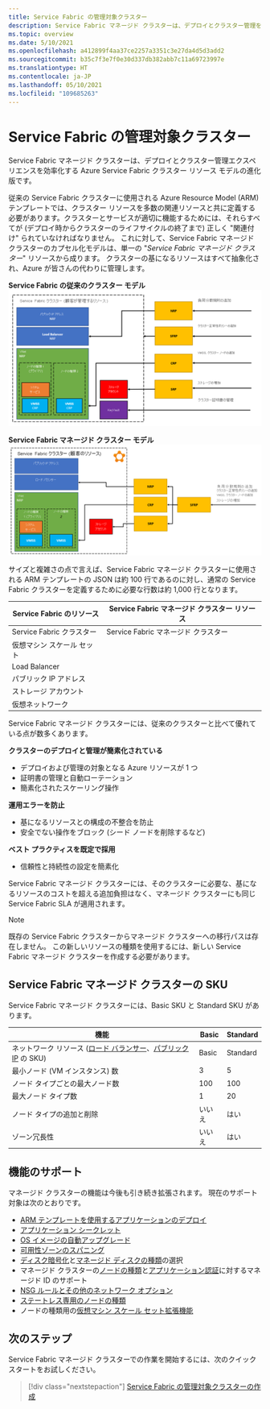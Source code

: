 ```yaml
---
title: Service Fabric の管理対象クラスター
description: Service Fabric マネージド クラスターは、デプロイとクラスター管理を効率化する Azure Service Fabric クラスター リソース モデルの進化版です。
ms.topic: overview
ms.date: 5/10/2021
ms.openlocfilehash: a412899f4aa37ce2257a3351c3e27da4d5d3add2
ms.sourcegitcommit: b35c7f3e7f0e30d337db382abb7c11a69723997e
ms.translationtype: HT
ms.contentlocale: ja-JP
ms.lasthandoff: 05/10/2021
ms.locfileid: "109685263"
---
```

# <a name="service-fabric-managed-clusters"></a>Service Fabric の管理対象クラスター

Service Fabric マネージド クラスターは、デプロイとクラスター管理エクスペリエンスを効率化する Azure Service Fabric クラスター リソース モデルの進化版です。

従来の Service Fabric クラスターに使用される Azure Resource Model (ARM) テンプレートでは、クラスター リソースを多数の関連リソースと共に定義する必要があります。クラスターとサービスが適切に機能するためには、それらすべてが (デプロイ時からクラスターのライフサイクルの終了まで) 正しく "関連付け" られていなければなりません。 これに対して、Service Fabric マネージド クラスターのカプセル化モデルは、単一の "*Service Fabric マネージド クラスター*" リソースから成ります。 クラスターの基になるリソースはすべて抽象化され、Azure が皆さんの代わりに管理します。

**Service Fabric の従来のクラスター モデル**
![Service Fabric の従来のクラスター モデル][sf-composition]

**Service Fabric マネージド クラスター モデル**
![Service Fabric カプセル化クラスター モデル][sf-encapsulation]

サイズと複雑さの点で言えば、Service Fabric マネージド クラスターに使用される ARM テンプレートの JSON は約 100 行であるのに対し、通常の Service Fabric クラスターを定義するために必要な行数は約 1,000 行となります。

| Service Fabric のリソース | Service Fabric マネージド クラスター リソース |
|----------|-----------|
| Service Fabric クラスター | Service Fabric マネージド クラスター |
| 仮想マシン スケール セット | |
| Load Balancer | |
| パブリック IP アドレス | |
| ストレージ アカウント | |
| 仮想ネットワーク | |

Service Fabric マネージド クラスターには、従来のクラスターと比べて優れている点が数多くあります。

**クラスターのデプロイと管理が簡素化されている**
- デプロイおよび管理の対象となる Azure リソースが 1 つ
- 証明書の管理と自動ローテーション
- 簡素化されたスケーリング操作

**運用エラーを防止**
- 基になるリソースとの構成の不整合を防止
- 安全でない操作をブロック (シード ノードを削除するなど)

**ベスト プラクティスを既定で採用**
- 信頼性と持続性の設定を簡素化

Service Fabric マネージド クラスターには、そのクラスターに必要な、基になるリソースのコストを超える追加負担はなく、マネージド クラスターにも同じ Service Fabric SLA が適用されます。

> [!NOTE]
> 既存の Service Fabric クラスターからマネージド クラスターへの移行パスは存在しません。 この新しいリソースの種類を使用するには、新しい Service Fabric マネージド クラスターを作成する必要があります。

## <a name="service-fabric-managed-cluster-skus"></a>Service Fabric マネージド クラスターの SKU

Service Fabric マネージド クラスターには、Basic SKU と Standard SKU があります。

| 機能 | Basic | Standard |
| ------- | ----- | -------- |
| ネットワーク リソース ([ロード バランサー](../load-balancer/skus.md)、[パブリック IP](../virtual-network/public-ip-addresses.md) の SKU) | Basic | Standard |
| 最小ノード (VM インスタンス) 数 | 3 | 5 |
| ノード タイプごとの最大ノード数 | 100 | 100 |
| 最大ノード タイプ数 | 1 | 20 |
| ノード タイプの追加と削除 | いいえ | はい |
| ゾーン冗長性 | いいえ | はい |

## <a name="feature-support"></a>機能のサポート

マネージド クラスターの機能は今後も引き続き拡張されます。 現在のサポート対象は次のとおりです。

* [ARM テンプレートを使用するアプリケーションのデプロイ](how-to-managed-cluster-app-deployment-template.md)
* [アプリケーション シークレット](how-to-managed-cluster-application-secrets.md)
* [OS イメージの自動アップグレード](how-to-managed-cluster-configuration.md#enable-automatic-os-image-upgrades)
* [可用性ゾーンのスパニング](how-to-managed-cluster-availability-zones.md)
* [ディスク暗号化](how-to-enable-managed-cluster-disk-encryption.md)と[マネージド ディスクの種類](how-to-managed-cluster-managed-disk.md)の選択
* マネージド クラスターの[ノードの種類](how-to-managed-identity-managed-cluster-virtual-machine-scale-sets.md)と[アプリケーション認証](how-to-managed-cluster-application-managed-identity.md)に対するマネージド ID のサポート
* [NSG ルールとその他のネットワーク オプション](how-to-managed-cluster-networking.md)
* [ステートレス専用のノードの種類](how-to-managed-cluster-stateless-node-type.md)
* ノードの種類用の[仮想マシン スケール セット拡張機能](how-to-managed-cluster-vmss-extension.md)

## <a name="next-steps"></a>次のステップ

Service Fabric マネージド クラスターでの作業を開始するには、次のクイックスタートをお試しください。

> [!div class="nextstepaction"]
> [Service Fabric の管理対象クラスターの作成](quickstart-managed-cluster-template.md)

[sf-composition]: ./media/overview-managed-cluster/sfrp-composition-resource.png
[sf-encapsulation]: ./media/overview-managed-cluster/sfrp-encapsulated-resource.png